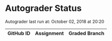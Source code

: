 # Autograder Status
Autograder last run at: October 02, 2018 at 20:20

| GitHub ID | Assignment | Graded Branch |
|-----------|------------|---------------|
